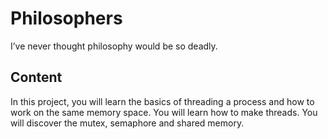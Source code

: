 # Philosophers

I’ve never thought philosophy would be so deadly.

## Content

In this project, you will learn the basics of threading a process and how to
work on the same memory space. You will learn how to make threads. You will discover
the mutex, semaphore and shared memory.
